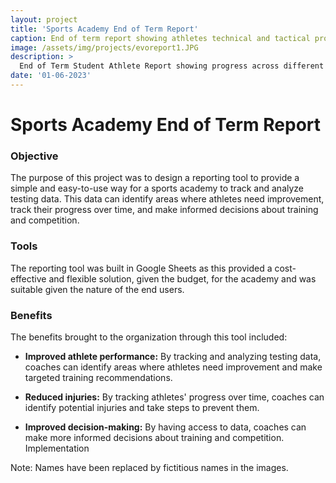 ```yaml
---
layout: project
title: 'Sports Academy End of Term Report'
caption: End of term report showing athletes technical and tactical progress
image: /assets/img/projects/evoreport1.JPG 
description: >
  End of Term Student Athlete Report showing progress across different areas of training.
date: '01-06-2023'
---
```

# Sports Academy End of Term Report

### Objective
The purpose of this project was to design a reporting tool to provide a simple and easy-to-use way for a sports academy to track and analyze testing data. This data can identify areas where athletes need improvement, track their progress over time, and make informed decisions about training and competition.

### Tools
The reporting tool was built in Google Sheets as this provided a cost-effective and flexible solution, given the budget, for the academy and was suitable given the nature of the end users.

### Benefits
The benefits brought to the organization through this tool included:

* **Improved athlete performance:** By tracking and analyzing testing data, coaches can identify areas where athletes need improvement and make targeted training recommendations.

* **Reduced injuries:** By tracking athletes' progress over time, coaches can identify potential injuries and take steps to prevent them.

* **Improved decision-making:** By having access to data, coaches can make more informed decisions about training and competition.
Implementation



Note: Names have been replaced by fictitious names in the images.
